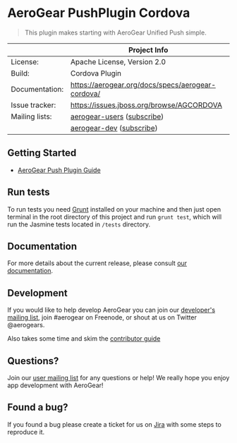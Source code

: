 # AeroGear PushPlugin Cordova
> This plugin makes starting with AeroGear Unified Push simple.

|                 | Project Info  |
| --------------- | ------------- |
| License:        | Apache License, Version 2.0  |
| Build:          | Cordova Plugin  |
| Documentation:  | https://aerogear.org/docs/specs/aerogear-cordova/  |
| Issue tracker:  | https://issues.jboss.org/browse/AGCORDOVA  |
| Mailing lists:  | [aerogear-users](http://aerogear-users.1116366.n5.nabble.com/) ([subscribe](https://lists.jboss.org/mailman/listinfo/aerogear-users))  |
|                 | [aerogear-dev](http://aerogear-dev.1069024.n5.nabble.com/) ([subscribe](https://lists.jboss.org/mailman/listinfo/aerogear-dev))  |

## Getting Started 
* [AeroGear Push Plugin Guide](http://aerogear.org/docs/guides/aerogear-cordova/AerogearCordovaPush/)

## Run tests

To run tests you need [Grunt](http://gruntjs.com/getting-started#installing-the-cli) installed on your machine and then
just open terminal in the root directory of this project and run `grunt test`, which will run the Jasmine tests located
in `/tests` directory.

## Documentation

For more details about the current release, please consult [our documentation](https://aerogear.org/docs/specs/aerogear-cordova/).

## Development

If you would like to help develop AeroGear you can join our [developer's mailing list](https://lists.jboss.org/mailman/listinfo/aerogear-dev), join #aerogear on Freenode, or shout at us on Twitter @aerogears.

Also takes some time and skim the [contributor guide](http://aerogear.org/docs/guides/Contributing/)

## Questions?

Join our [user mailing list](https://lists.jboss.org/mailman/listinfo/aerogear-users) for any questions or help! We really hope you enjoy app development with AeroGear!

## Found a bug?

If you found a bug please create a ticket for us on [Jira](https://issues.jboss.org/browse/AGCORDOVA) with some steps to reproduce it.

